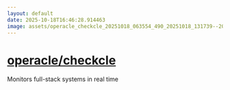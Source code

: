 ```yaml
---
layout: default
date: 2025-10-18T16:46:28.914463
image: assets/operacle_checkcle_20251018_063554_490_20251018_131739--20251018T151739964--cropped.png
---
```


# [operacle/checkcle](https://github.com/operacle/checkcle/)

Monitors full-stack systems in real time
